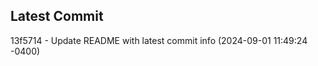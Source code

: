 
## Latest Commit
13f5714 - Update README with latest commit info (2024-09-01 11:49:24 -0400) <Yunxi-Zhou>
